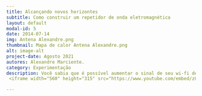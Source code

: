 ```yaml
---
title: Alcançando novos horizontes
subtitle: Como construir um repetidor de onda eletromagnética
layout: default
modal-id: 5
date: 2014-07-14
img: Antena Alexandre.png
thumbnail: Mapa de calor Antena Alexandre.png
alt: image-alt
project-date: Agosto 2021
autores: Alexandre Marciente.
category: Experimentação
description: Você sabia que é possível aumentar o sinal de seu wi-fi de verdade? No vídeo a seguir vou te mostrar como construir todo o aparato para isto, só é preciso um refletor de antena parabólica para essa façanha! Veja também os resultados que obtive e foram discutidos, entenda como funciona este fenômeno de reflexão de ondas eletromagnéticas.
 <iframe width="560" height="315" src="https://www.youtube.com/embed/z8X_OJGgcsw" title="YouTube video player" frameborder="0" allow="accelerometer; autoplay; clipboard-write; encrypted-media; gyroscope; picture-in-picture" allowfullscreen></iframe>

---
```

